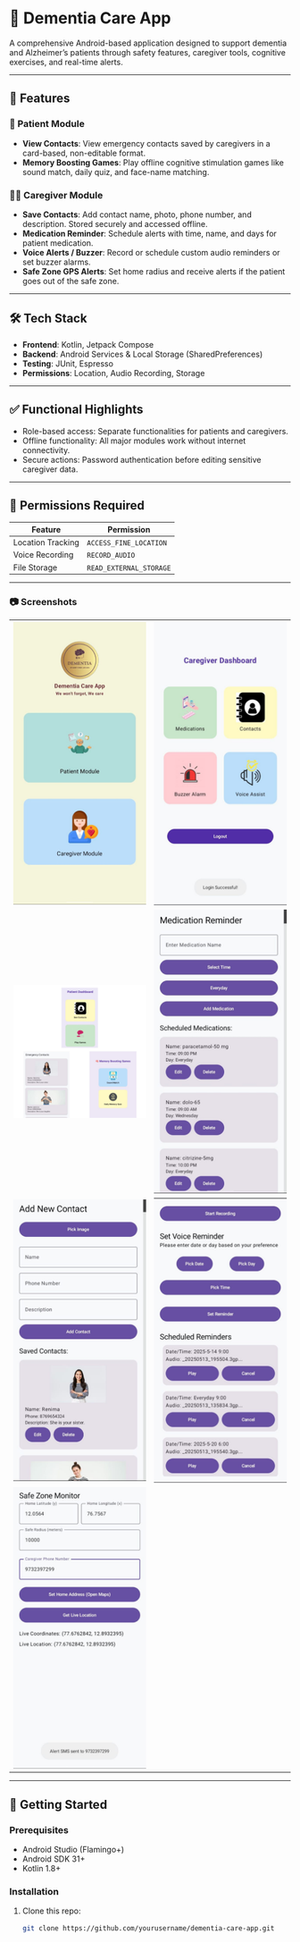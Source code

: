# 🧠 Dementia Care App

A comprehensive Android-based application designed to support dementia and Alzheimer’s patients through safety features, caregiver tools, cognitive exercises, and real-time alerts.

---

## 📱 Features

### 👤 Patient Module
- **View Contacts**: View emergency contacts saved by caregivers in a card-based, non-editable format.
- **Memory Boosting Games**: Play offline cognitive stimulation games like sound match, daily quiz, and face-name matching.

### 🧑‍⚕️ Caregiver Module
- **Save Contacts**: Add contact name, photo, phone number, and description. Stored securely and accessed offline.
- **Medication Reminder**: Schedule alerts with time, name, and days for patient medication.
- **Voice Alerts / Buzzer**: Record or schedule custom audio reminders or set buzzer alarms.
- **Safe Zone GPS Alerts**: Set home radius and receive alerts if the patient goes out of the safe zone.

---

## 🛠️ Tech Stack

- **Frontend**: Kotlin, Jetpack Compose
- **Backend**: Android Services & Local Storage (SharedPreferences)
- **Testing**: JUnit, Espresso
- **Permissions**: Location, Audio Recording, Storage

---

## ✅ Functional Highlights

- Role-based access: Separate functionalities for patients and caregivers.
- Offline functionality: All major modules work without internet connectivity.
- Secure actions: Password authentication before editing sensitive caregiver data.

---

## 🔐 Permissions Required

| Feature           | Permission               |
|------------------|--------------------------|
| Location Tracking| `ACCESS_FINE_LOCATION`   |
| Voice Recording  | `RECORD_AUDIO`           |
| File Storage     | `READ_EXTERNAL_STORAGE`  |

---

<h3>📷 Screenshots</h3>

<table>
  <tr>
    <td><img src="screenshots_app/home dashboard.jpg" alt="Home Screen" width="300"/></td>
    <td><img src="screenshots_app/caregiver dashboard.jpg" alt="Caregiver dashboard" width="300"/></td>
  </tr>
  <tr>
    <td><img src="screenshots_app/Patient_module.jpg" alt="Patient dashboard" width="300"/></td>
    <td><img src="screenshots_app/Medication.jpg" alt="Medication Management" width="300"/></td>
  </tr>
  <tr>
    <td><img src="screenshots_app/save contact.jpg" alt="Save Contacts" width="300"/></td>
    <td><img src="screenshots_app/voice alert.jpg" alt="Voice Alerts" width="300"/></td>
  </tr>
  <tr>
    <td><img src="screenshots_app/safe zone.jpg" alt="Safe Zone Alert" width="300"/></td>
    <td></td> <!-- Leave blank if odd number of images -->
  </tr>
</table>



---

## 🚀 Getting Started

### Prerequisites
- Android Studio (Flamingo+)
- Android SDK 31+
- Kotlin 1.8+

### Installation
1. Clone this repo:
   ```bash
   git clone https://github.com/yourusername/dementia-care-app.git
